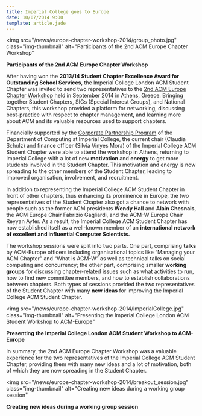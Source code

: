 ```yaml
---
title: Imperial College goes to Europe
date: 10/07/2014 9:00
template: article.jade
---
```

<img src="/news/europe-chapter-workshop-2014/group_photo.jpg"
     class="img-thumbnail" alt="Participants of the 2nd ACM Europe Chapter Workshop"
>
<p class="text-center">
  <b>Participants of the 2nd ACM Europe Chapter Workshop</b>
</p>

After having won the **2013/14 Student Chapter Excellence Award for Outstanding
School Services**, the Imperial College London ACM Student Chapter was invited
to send two representatives to the [2nd ACM Europe Chapter
Workshop](http://cecl.acm.org/athens/) held in September 2014 in Athens,
Greece. Bringing together Student Chapters, SIGs (Special Interest Groups), and
National Chapters, this workshop provided a platform for networking, discussing
best-practice with respect to chapter management, and learning more about ACM
and its valuable resources used to support chapters.

<span class="more"></span>

Financially supported by the [Corporate Partnership
Program](http://www.doc.ic.ac.uk/cpp/) of the Department of Computing at
Imperial College, the current chair (Claudia Schulz) and finance officer
(Silvia Vinyes Mora) of the Imperial College ACM Student Chapter were able to
attend the workshop in Athens, returning to Imperial College with a lot of new
**motivation** and **energy** to get more students involved in the Student Chapter.
This motivation and energy is now spreading to the other members of the Student
Chapter, leading to improved organisation, involvement, and recruitment.

In addition to representing the Imperial College ACM Student Chapter in front
of other chapters, thus enhancing its prominence in Europe, the two
representatives of the Student Chapter also got a chance to network with people
such as the former ACM presidents **Wendy Hall** and **Alain Chesnais**, the ACM Europe
Chair Fabrizio Gagliardi, and the ACM-W Europe Chair Reyyan Ayfer. As a result,
the Imperial College ACM Student Chapter has now established itself as a
well-known member of an **international network of excellent and influential
Computer Scientists.**

The workshop sessions were split into two parts. One part, comprising **talks**
by ACM-Europe officers including organisational topics like “Managing your ACM
Chapter” and “What is ACM-W” as well as technical talks on social computing and
concurrency; the other part, comprising smaller **working groups** for
discussing chapter-related issues such as what activities to run, how to find
new committee members, and  how to establish collaborations between chapters.
Both types of sessions provided the two representatives of the Student Chapter
with many **new ideas** for improving the Imperial College ACM Student Chapter.

<img src="/news/europe-chapter-workshop-2014/ImperialCollege.jpg"
     class="img-thumbnail" alt="Presenting the Imperial College London ACM
                                Student Workshop to ACM-Europe"
>
<p class="text-center">
  <b>Presenting the Imperial College London ACM Student Workshop to ACM-Europe</b>
</p>

In summary, the 2nd ACM Europe Chapter Workshop was a valuable experience for
the two representatives of the Imperial College ACM Student Chapter, providing
them with many new ideas and a lot of motivation, both of which they are now
spreading in the Student Chapter.

<img src="/news/europe-chapter-workshop-2014/breakout_session.jpg"
     class="img-thumbnail" alt="Creating new ideas during a working group session"
>
<p class="text-center">
  <b>Creating new ideas during a working group session</b>
</p>

